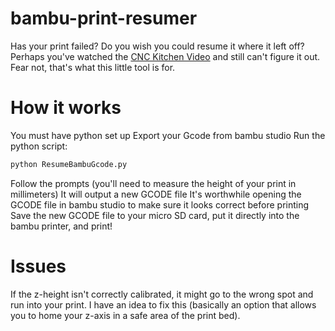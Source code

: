 # bambu-print-resumer
Has your print failed? Do you wish you could resume it where it left off? Perhaps you've watched the [CNC Kitchen Video](https://www.youtube.com/watch?v=-wjE8eDiKWg) and still can't figure it out. Fear not, that's what this little tool is for.

# How it works
You must have python set up
Export your Gcode from bambu studio
Run the python script:
```bash
python ResumeBambuGcode.py
```
Follow the prompts (you'll need to measure the height of your print in millimeters)
It will output a new GCODE file
It's worthwhile opening the GCODE file in bambu studio to make sure it looks correct before printing
Save the new GCODE file to your micro SD card, put it directly into the bambu printer, and print!

# Issues
If the z-height isn't correctly calibrated, it might go to the wrong spot and run into your print. I have an idea to fix this (basically an option that allows you to home your z-axis in a safe area of the print bed).
